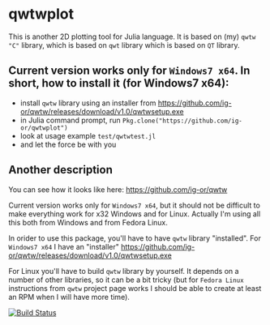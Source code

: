 # qwtwplot

This is another 2D plotting tool for Julia language.  It is based on (my) `qwtw` `"C"` library, which is based on `qwt` library which is based on `QT` library.

Current version works only for `Windows7 x64`.
In short, how to install it (for Windows7 x64):
----------------------------
* install `qwtw` library using an installer from
		https://github.com/ig-or/qwtw/releases/download/v1.0/qwtwsetup.exe
* in Julia command prompt, run 		`Pkg.clone("https://github.com/ig-or/qwtwplot")`
* look at usage example `test/qwtwtest.jl`
* and let the force be with you

Another description
----------------------------
You can see how it looks like here:
		https://github.com/ig-or/qwtw

Current version works only for `Windows7 x64`, but it should not be difficult to make everything work for x32 Windows and for Linux. Actually I'm using all this both from Windows and from Fedora Linux.

In orider to use this package, you'll have to have `qwtw` library "installed". For `Windows7 x64` I have an "installer"
		https://github.com/ig-or/qwtw/releases/download/v1.0/qwtwsetup.exe

For Linux you'll have to build `qwtw` library by yourself. It depends on a number of other libraries, so it can be a bit tricky (but for `Fedora Linux` instructions from `qwtw` project page works I should be able to create at least an RPM when I will have more time).




[![Build Status](https://travis-ci.org/ig-or/qwtwplot.jl.svg?branch=master)](https://travis-ci.org/ig-or/qwtwplot.jl)
